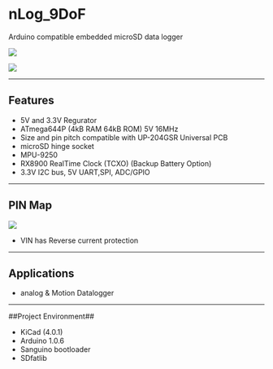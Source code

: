 # nLog_9DoF #
Arduino compatible embedded microSD data logger

![](https://lh3.googleusercontent.com/-KQVBXKrtjkA/VuaPrgKhz3I/AAAAAAAAF9s/6_--DkJewKM7PQYk1q839r6s-D2WMRWEACCo/s512-Ic42/DSC02494%2B%25282%2529%2B%2528Custom%2529.JPG)

![](https://lh3.googleusercontent.com/-oS44-VbZlPI/V5l3_p9Wm2I/AAAAAAAAGI8/qWykpii9yV4tGcVChfL06fOX9lLOutCEgCCo/s800/nlog_F_B.jpg)

----------

## Features ##

- 5V and 3.3V Regurator
- ATmega644P (4kB RAM 64kB ROM) 5V 16MHz 
- Size and pin pitch compatible with UP-204GSR Universal PCB
- microSD hinge socket 
- MPU-9250
- RX8900 RealTime Clock (TCXO) (Backup Battery Option)
- 3.3V I2C bus, 5V UART,SPI, ADC/GPIO 

----------
## PIN Map ##
![](https://lh3.googleusercontent.com/-3T_8-NXExGs/Vua3GfrmexI/AAAAAAAAF-A/-ZxofDaCSZUEy8PXlRDVk4-Gqtd6r87JwCCo/s598-Ic42/pinmap.JPG)

- VIN has Reverse current protection

----------

## Applications ##

- analog & Motion Datalogger

----------

##Project Environment##

- KiCad (4.0.1)
- Arduino 1.0.6
- Sanguino bootloader
- SDfatlib

